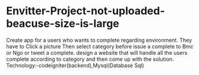 # Envitter-Project-not-uploaded-beacuse-size-is-large
Create  app for a users who wants to complete regarding environment. They have to Click a picture Then select category before issue a complete to Bmc or Ngo or tweet a complete. design a website that will handle all the users complete according to category and then come up with the solution.  Technology:-codeigniter(backend),Mysql(Database Sql)

